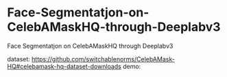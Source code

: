 # Face-Segmentatjon-on-CelebAMaskHQ-through-Deeplabv3
Face Segmentatjon on CelebAMaskHQ through Deeplabv3


dataset: https://github.com/switchablenorms/CelebAMask-HQ#celebamask-hq-dataset-downloads
demo: 
